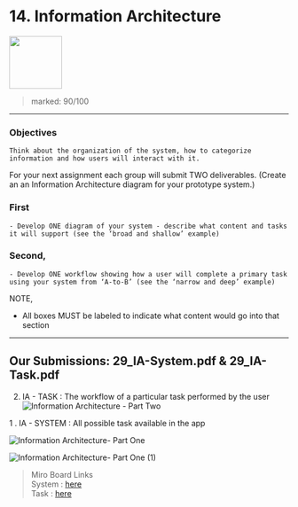 # 14. Information Architecture
[<img src="https://user-images.githubusercontent.com/79627254/226060873-16d4a78c-0ec2-4ade-8389-a52bafcd9e62.png" width="95"/>](#) 
> marked: 90/100
---
### Objectives
    Think about the organization of the system, how to categorize information and how users will interact with it.

For your next assignment each group will submit TWO deliverables.
(Create an an Information Architecture diagram for your prototype system.)  

### First  
    - Develop ONE diagram of your system - describe what content and tasks it will support (see the ‘broad and shallow’ example)

### Second,
    - Develop ONE workflow showing how a user will complete a primary task using your system from ‘A-to-B’ (see the ‘narrow and deep’ example)


NOTE,
- All boxes MUST be labeled to indicate what content would go into that section



---
## Our Submissions: 29_IA-System.pdf  &  29_IA-Task.pdf

2. IA - TASK : The workflow of a particular task performed by the user  
![Information Architecture - Part Two](https://user-images.githubusercontent.com/79627254/225994286-ab38f95f-a56d-4650-af72-e6c740527da1.jpg)  


1 . IA - SYSTEM : All possible task available in the app

![Information Architecture- Part One](https://user-images.githubusercontent.com/79627254/225994877-bac8e516-c1d2-4460-8506-803ac11419ac.jpg)

![Information Architecture- Part One (1)](https://user-images.githubusercontent.com/79627254/225994977-45c1c3d6-50aa-4d84-9793-71528e1586c2.jpg)

>Miro Board Links  
System : [here](https://miro.com/app/board/uXjVOFpSO34=/?share_link_id=41165116702)  
>Task : [here](https://miro.com/app/board/uXjVOFpeR_w=/?share_link_id=852180080588)
